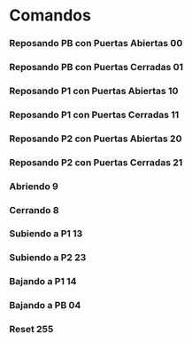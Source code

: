 # Comandos

### Reposando PB con Puertas Abiertas 00
### Reposando PB con Puertas Cerradas 01
### Reposando P1 con Puertas Abiertas 10
### Reposando P1 con Puertas Cerradas 11
### Reposando P2 con Puertas Abiertas 20
### Reposando P2 con Puertas Cerradas 21
### Abriendo 9
### Cerrando 8
### Subiendo a P1 13
### Subiendo a P2 23
### Bajando a P1 14
### Bajando a PB 04
### Reset 255